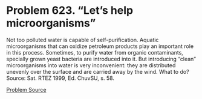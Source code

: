 # Problem 623. “Let’s help microorganisms”

Not too polluted water is capable of self-purification. Aquatic microorganisms that can oxidize petroleum products play an important role in this process. Sometimes, to purify water from organic contaminants, specially grown yeast bacteria are introduced into it. But introducing “clean” microorganisms into water is very inconvenient: they are distributed unevenly over the surface and are carried away by the wind. What to do? Source: Sat. RTEZ 1999, Ed. ChuvSU, s. 58.

[Problem Source](https://www.trizland.ru/tasks/5262/)